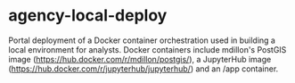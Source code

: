 # agency-local-deploy
Portal deployment of a Docker container orchestration used in building a local environment for analysts.  Docker containers include mdillon's PostGIS image (https://hub.docker.com/r/mdillon/postgis/), a JupyterHub image (https://hub.docker.com/r/jupyterhub/jupyterhub/) and an /app container.
